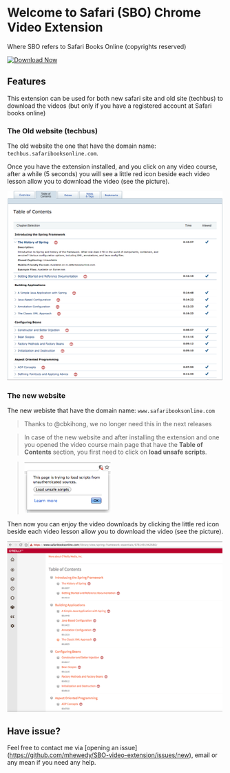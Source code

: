 # Welcome to Safari (SBO) Chrome Video Extension

Where SBO refers to Safari Books Online (copyrights reserved)

[![Download Now](https://developer.chrome.com/webstore/images/ChromeWebStore_BadgeWBorder_v2_340x96.png)](https://chrome.google.com/webstore/detail/safari-books-online-video/ihgjlggckknakenjhgmfgaoalflhfihl)

## Features

This extension can be used for both new safari site and old site (techbus) to download the videos (but only if you have a registered account at Safari books online)

### The Old website (techbus)

The old website the one that have the domain name: `techbus.safaribooksonline.com`.

Once you have the extension installed, and you click on any video course, after a while (5 seconds) you will see a little red icon beside each video lesson allow you to download the video (see the picture).

<img src="./docs/techbus.png" width="500">


### The new website
The new webiste that have the domain name: `www.safaribooksonline.com`

> Thanks to @cbkihong, we no longer need this in the next releases

> In case of the new website and after installing the extension and one you opened the video course main page that have the **Table of Contents** section, you first need to click on **load unsafe scripts**.

> <img src="./docs/load_unsafe_scripts.png" width="200">



Then now you can enjoy the video downloads by clicking the little red icon beside each video lesson allow you to download the video (see the picture).


<img src="./docs/new.png" width="500">


## Have issue?
Feel free to contact me via [opening an issue] (https://github.com/mhewedy/SBO-video-extension/issues/new), email or any mean if you need any help.
